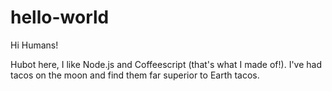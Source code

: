 hello-world
===========

Hi Humans!

Hubot here, I like Node.js and Coffeescript (that's what I made of!).
I've had tacos on the moon and find them far superior to Earth tacos.

